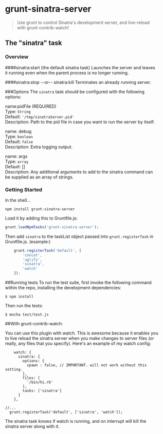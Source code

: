 # grunt-sinatra-server

> Use grunt to control Sinatra's development server, and live-reload with grunt-contrib-watch! 


## The "sinatra" task

### Overview
####sinatra:start (the default sinatra task)
Launches the server and leaves it running even when the parent process is no longer running.

####sinatra:stop --or-- sinatra:kill
Terminates an already running server.

###Options
The `sinatra` task should be configured with the following options:

name:pidFile (REQUIRED) </br>
Type: `String` </br>
Default: `'/tmp/sinatraServer.pid'` </br>
Description: Path to the pid file in case you want to run the server by itself. </br>

name: debug </br>
Type: `boolean` </br>
Default: `false` </br>
Description: Extra logging output. </br>

name: args </br>
Type: `array` </br>
Default: [] </br>
Description: Any additional arguments to add to the sinatra command can be supplied as an array of strings. </br>


### Getting Started
In the shell...
```shell
npm install grunt-sinatra-server
```

Load it by adding this to Gruntfile.js:

```js
grunt.loadNpmTasks('grunt-sinatra-server');
```
Then add `sinatra` to the taskList object passed into `grunt.registerTask` in Gruntfile.js.
(example:)
```js
	grunt.registerTask('default', [
		'concat',
		'uglify',
		'sinatra',
		'watch'
	]);
```

##Running tests
To run the test suite, first invoke the following command within the repo, installing the development dependencies:
```shell
$ npm install
```
Then run the tests:
```shell
$ mocha test/test.js
```

##With grunt-contrib-watch:

You can use this plugin with watch. This is awesome because it enables you to live reload the sinatra server when you make changes to server files (or really, any files that you specify). Here's an example of my watch config:

```   
    watch: {
      sinatra: {
        options: {
          spawn : false, // IMPORTANT. will not work without this setting.
        },
        files: [
          '/bin/hi.rb'
        ],
        tasks: ['sinatra'] 
      }
    },
 
//...
  grunt.registerTask('default', ['sinatra', 'watch']);
```
The sinatra task knows if watch is running, and on interrupt will kill the sinatra server along with it.

